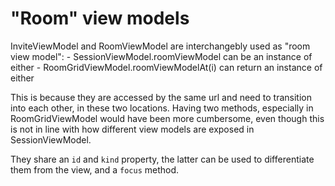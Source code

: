 # "Room" view models

InviteViewModel and RoomViewModel are interchangebly used as "room view model":
    - SessionViewModel.roomViewModel can be an instance of either
    - RoomGridViewModel.roomViewModelAt(i) can return an instance of either

This is because they are accessed by the same url and need to transition into each other, in these two locations. Having two methods, especially in RoomGridViewModel would have been more cumbersome, even though this is not in line with how different view models are exposed in SessionViewModel.

They share an `id` and `kind` property, the latter can be used to differentiate them from the view, and a `focus` method.
